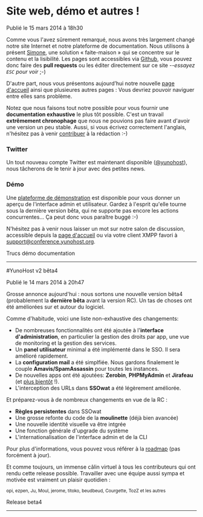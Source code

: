 # Site web, démo et autres !

<span class="badge">Publié le 15 mars 2014 à 18h30</span>

Comme vous l'avez sûrement remarqué, nous avons très largement changé notre site Internet et notre plateforme de documentation. Nous utilisons à présent [Simone](https://github.com/Kloadut/Simone), une solution « faite-maison » qui se concentre sur le contenu et la lisibilité. Les pages sont accessibles via [Github](https://github.com/YunoHost/doc), vous pouvez donc faire des **pull requests** ou les éditer directement sur ce site --*essayez `ESC` pour voir* ;-)

D'autre part, nous vous présentons aujourd’hui notre nouvelle [page d'accueil](/index_fr) ainsi que plusieures autres pages : Vous devriez pouvoir naviguer entre elles sans problème.

Notez que nous faisons tout notre possible pour vous fournir une **documentation exhaustive** le plus tôt possible. C'est un travail **extrêmement chronophage** que nous ne pouvions pas faire avant d'avoir une version un peu stable. Aussi, si vous écrivez correctement l'anglais, n'hésitez pas à venir [contribuer](/contribute_fr) à la rédaction :-)

### Twitter

Un tout nouveau compte Twitter est maintenant disponible ([@yunohost](http://twitter.com/yunohost)), nous tâcherons de le tenir à jour avec des petites news.

### Démo

Une [plateforme de démonstration](/demo_fr) est disponible pour vous donner un aperçu de l'interface admin et utilisateur. Gardez à l'esprit qu'elle tourne sous la dernière version bêta, qui ne supporte pas encore les actions concurrentes... Ça peut donc vous paraître buggé :-)


N'hésitez pas à venir nous laisser un mot sur notre salon de discussion, accessible depuis la [page d'accueil](/index_fr) ou via votre client XMPP favori à [support@conference.yunohost.org](xmpp:support@conference.yunohost.org?join).

<div class="pull-right"><span class="label label-default">Trucs</span> <span class="label label-success">démo</span> <span class="label label-warning">documentation</span></div>
<div class="clearfix"></div>

<hr>

#YunoHost v2 bêta4

<span class="badge">Publié le 14 mars 2014 à 20h47</span>

Grosse annonce aujourd'hui : nous sortons une nouvelle version bêta4 (probablement la **dernière bêta** avant la version RC). Un tas de choses ont été améliorées sur et autour du logiciel.

Comme d'habitude, voici une liste non-exhaustive des changements:

* De nombreuses fonctionnalités ont été ajoutée à l'**interface d'administration**, en particulier la gestion des droits par app, une vue de monitoring et la gestion des services.
* Un **panel utilisateur** minimal a été implémenté dans le SSO. Il sera amélioré rapidement.
* La **configuration mail** a été simplfiée. Nous gardons finalement le couple **Amavis/SpamAssassin** pour toutes les instances.
* De nouvelles apps ont été ajoutées: **Zerobin**, **PHPMyAdmin** et **Jirafeau** (et [plus bientôt](/apps_fr) !).
* L'interception des URLs dans **SSOwat** a été légèrement améliorée.

Et préparez-vous à de nombreux changements en vue de la RC :

* **Règles persistentes** dans SSOwat
* Une grosse refonte du code de la **moulinette** (déjà bien avancée)
* Une nouvelle identité visuelle va être intgrée
* Une fonction générale d'upgrade du système
* L'internationalisation de l'interface admin et de la CLI

Pour plus d'informations, vous pouvez vous référer à la [roadmap](/roadmap_fr) (pas forcément à jour).

Et comme toujours, un immense câlin virtuel à tous les contributeurs qui ont rendu cette release possible. Travailler avec une équipe aussi sympa et motivée est vraiment un plaisir quotidien :
<p class="text-muted"><small>opi, ezpen, Ju, Moul, jerome, titoko, beudbeud, Courgette, TozZ et les autres</small></p>

<div class="pull-right"><span class="label label-default">Release</span> <span class="label label-primary">beta4</span></div>
<div class="clearfix"></div>

<hr>

